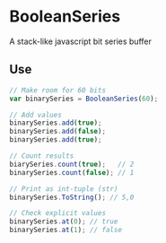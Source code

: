 BooleanSeries
=============

A stack-like javascript bit series buffer

## Use

```javascript
// Make room for 60 bits
var binarySeries = BooleanSeries(60); 

// Add values
binarySeries.add(true);
binarySeries.add(false);
binarySeries.add(true);

// Count results
biarySeries.count(true);   // 2
binarySeries.count(false); // 1

// Print as int-tuple (str)
binarySeries.ToString(); // 5,0

// Check explicit values
binarySeries.at(0); // true
binarySeries.at(1); // false
```
